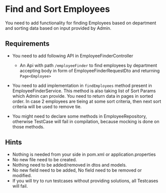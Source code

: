 # Find and Sort Employees 

You need to add functionality for finding Employees based on department and sorting data based on input provided by Admin.

## Requirements

 - You need to add following API in EmployeeFinderController
     
      - An Api with path `/employeeFinder` to find employees by department accepting body in form of EmployeeFinderRequestDto and returning `Page<Employee>`
      
 - You need to add implementation in `findEmployees` method present in EmployeeFinderService. This method is also taking list of Sort Params which Admin can provide. You need to return data in pages in sorted order. In case 2 employees are tieing at some sort criteria, then next sort criteria will be used to remove tie.
 - You might need to declare some methods in EmployeeRepository, otherwise TestCase will fail in compilation, because mocking is done on those methods.

## Hints
 - Nothing is needed from your side in pom.xml or application.properties
 - No new file need to be created.
 - Nothing need to be added/removed in dtos and models.
 - No new field need to be added, No field need to be removed or modified.
 - If you will try to run testcases without providing solutions, all Testcases will fail.